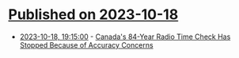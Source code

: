 # [Published on 2023-10-18](index.md)

* [2023-10-18, 19:15:00](https://soylentnews.org/article.pl?sid=23/10/17/1356254&from=rss) - [Canada's 84-Year Radio Time Check Has Stopped Because of Accuracy Concerns](https://soylentnews.org/article.pl?sid=23/10/17/1356254&from=rss)
